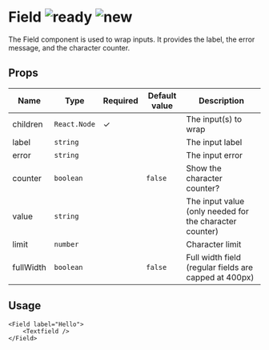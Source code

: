 # Field ![ready](status-images/ready.svg) ![new](status-images/new.svg)

The Field component is used to wrap inputs. It provides the label, the error message, and the character counter.

<!-- STORY -->

## Props

| Name | Type | Required | Default value | Description
|------|------|----------|---------------|------------
| children | `React.Node` | ✓ |  | The input(s) to wrap
| label | `string` |  |  | The input label
| error | `string` |  |  | The input error
| counter | `boolean` |  | `false` | Show the character counter?
| value | `string` |  |  | The input value (only needed for the character counter)
| limit | `number` |  |  | Character limit
| fullWidth | `boolean ` |  | `false` | Full width field (regular fields are capped at 400px)

## Usage

```
<Field label="Hello">
	<Textfield />
</Field>
```

